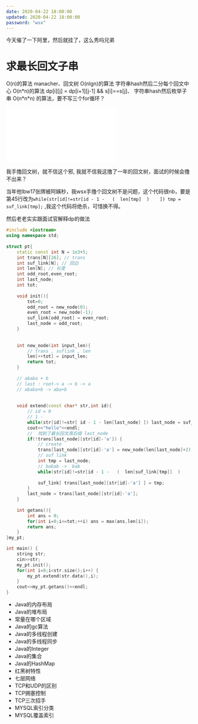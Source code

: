 ```yaml
---
date: 2020-04-22 18:00:00
updated: 2020-04-22 18:00:00
password: "wsx"
---
```


今天催了一下阿里，然后就挂了，这么秀吗兄弟
# 求最长回文子串
O(n)的算法 manacher、回文树
O(nlgn)的算法 字符串hash然后二分每个回文中心
O(n\*n)的算法 dp[i][j] = dp[i+1][j-1] && s[i]==s[j]、 字符串hash然后枚举子串
O(n\*n\*n) 的算法，要不写三个for循环？
<iframe src="//player.bilibili.com/player.html?aid=12611527&bvid=BV1Xx411p74G&cid=20746041&page=1" scrolling="no" border="0" frameborder="no" framespacing="0" allowfullscreen="true"> </iframe>


我手撸回文树，就不信这个邪, 我就不信我这撸了一年的回文树，面试的时候会撸不出来？

当年他lbw17张牌被阿姨秒，我wsx手撸个回文树不是问题，这个代码很nb，要是第45行改为`while(str[id]!=str[id - 1 -   (  len[tmp]  )    ]) tmp = suf_link[tmp];` ,我这个代码将绝杀，可惜换不得。

然后老老实实跟面试官解释dp的做法
<!-- more -->
```cpp
#include <iostream>
using namespace std;
              
struct pt{
    static const int N = 1e3+5;
    int trans[N][26]; // trans
    int suf_link[N]; // 回边
    int len[N]; // 长度
    int odd_root,even_root;
    int last_node;
    int tot;
    
    void init(){
        tot=0; 
        odd_root = new_node(0);
        even_root = new_node(-1);
        suf_link[odd_root] = even_root;
        last_node = odd_root;
    }
    
    
    int new_node(int input_len){
        // trans , suflink , len 
        len[++tot] = input_len;
        return tot;
    }
    
    // ababa + b
    // last : root-> a -> b -> a
    // ababa+b -> aba+b 
    
    
    void extend(const char* str,int id){
        // id = 0
        // 1 - 
        while(str[id]!=str[ id - 1 - len[last_node] ]) last_node = suf_link[last_node];
        cout<<"hello"<<endl;
        //  找到了最长回文真后缀 last_node
        if(!trans[last_node][str[id]-'a']) {
            // create
            trans[last_node][str[id]-'a'] = new_node(len[last_node]+2);
            // suf link
            int tmp = last_node;
            // babab ->  bab
            while(str[id]!=str[id - 1 -   (  len[suf_link[tmp]]  )    ]) tmp = suf_link[tmp];
            
            suf_link[ trans[last_node][str[id]-'a'] ] = tmp;
        }
        last_node = trans[last_node][str[id]-'a'];
    }
    
    int getans(){
        int ans = 0;
        for(int i=0;i<=tot;++i) ans = max(ans,len[i]);
        return ans;
    }
}my_pt;

int main() {
    string str;
    cin>>str;
    my_pt.init();
    for(int i=0;i<str.size();i++) {
        my_pt.extend(str.data(),i);
    }
    cout<<my_pt.getans()<<endl;
}
```

- Java的内存布局
- Java的堆布局
- 常量在哪个区域
- Java的gc算法
- Java的多线程创建
- Java的多线程同步
- Java的Integer
- Java的集合
- Java的HashMap
- 红黑树特性
- 七层网络
- TCP和UDP的区别
- TCP拥塞控制
- TCP三次招手
- MYSQL索引分类
- MYSQL覆盖索引
